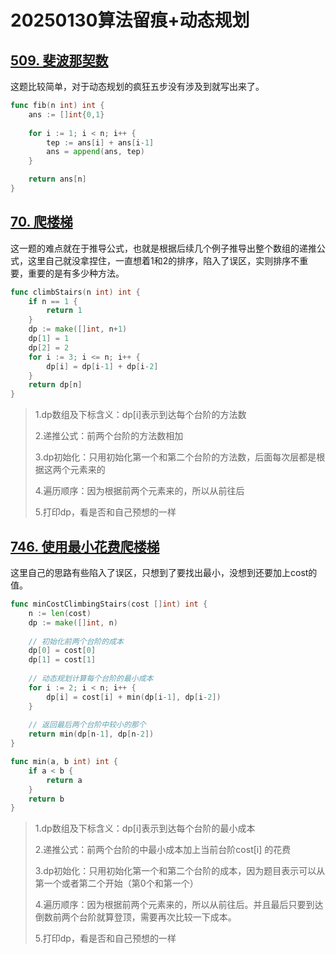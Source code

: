 # 20250130算法留痕+动态规划

## [509. 斐波那契数](https://leetcode.cn/problems/fibonacci-number/)

这题比较简单，对于动态规划的疯狂五步没有涉及到就写出来了。

```go
func fib(n int) int {
    ans := []int{0,1}
    
    for i := 1; i < n; i++ {
        tep := ans[i] + ans[i-1]
        ans = append(ans, tep)
    }

    return ans[n]
}
```

## [70. 爬楼梯](https://leetcode.cn/problems/climbing-stairs/)

这一题的难点就在于推导公式，也就是根据后续几个例子推导出整个数组的递推公式，这里自己就没拿捏住，一直想着1和2的排序，陷入了误区，实则排序不重要，重要的是有多少种方法。

```go
func climbStairs(n int) int {
    if n == 1 {
        return 1
    }
    dp := make([]int, n+1)
    dp[1] = 1
    dp[2] = 2
    for i := 3; i <= n; i++ {
        dp[i] = dp[i-1] + dp[i-2]
    }
    return dp[n]
}
```

> 1.dp数组及下标含义：dp[i]表示到达每个台阶的方法数
>
> 2.递推公式：前两个台阶的方法数相加
>
> 3.dp初始化：只用初始化第一个和第二个台阶的方法数，后面每次层都是根据这两个元素来的
>
> 4.遍历顺序：因为根据前两个元素来的，所以从前往后
>
> 5.打印dp，看是否和自己预想的一样

## [746. 使用最小花费爬楼梯](https://leetcode.cn/problems/min-cost-climbing-stairs/)

这里自己的思路有些陷入了误区，只想到了要找出最小，没想到还要加上cost的值。

```go
func minCostClimbingStairs(cost []int) int {
    n := len(cost)
    dp := make([]int, n)
    
    // 初始化前两个台阶的成本
    dp[0] = cost[0]
    dp[1] = cost[1]
    
    // 动态规划计算每个台阶的最小成本
    for i := 2; i < n; i++ {
        dp[i] = cost[i] + min(dp[i-1], dp[i-2])
    }
    
    // 返回最后两个台阶中较小的那个
    return min(dp[n-1], dp[n-2])
}

func min(a, b int) int {
    if a < b {
        return a
    }
    return b
}
```

> 1.dp数组及下标含义：dp[i]表示到达每个台阶的最小成本
>
> 2.递推公式：前两个台阶的中最小成本加上当前台阶cost[i] 的花费
>
> 3.dp初始化：只用初始化第一个和第二个台阶的成本，因为题目表示可以从第一个或者第二个开始（第0个和第一个）
>
> 4.遍历顺序：因为根据前两个元素来的，所以从前往后。并且最后只要到达倒数前两个台阶就算登顶，需要再次比较一下成本。
>
> 5.打印dp，看是否和自己预想的一样
